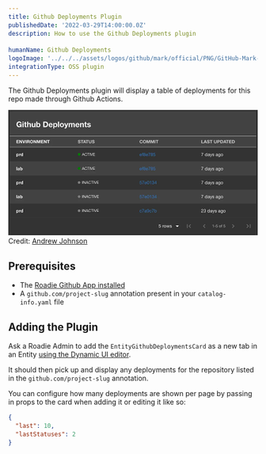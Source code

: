 ```yaml
---
title: Github Deployments Plugin
publishedDate: '2022-03-29T14:00:00.0Z'
description: How to use the Github Deployments plugin

humanName: Github Deployments
logoImage: '../../../assets/logos/github/mark/official/PNG/GitHub-Mark-120px-plus.webp'
integrationType: OSS plugin
---
```


The Github Deployments plugin will display a table of deployments for this repo made through Github Actions. 

![github-deployments-screenshot](./screenshot.webp)
Credit: [Andrew Johnson](https://github.com/anderoo)


## Prerequisites
- The [Roadie Github App installed](/docs/getting-started/adding-a-catalog-item)
- A `github.com/project-slug` annotation present in your `catalog-info.yaml` file

## Adding the Plugin

Ask a Roadie Admin to add the `EntityGithubDeploymentsCard` as a new tab in an Entity [using the Dynamic UI editor](/docs/getting-started/configuring-backstage-plugins).

It should then pick up and display any deployments for the repository listed in the `github.com/project-slug` annotation.

You can configure how many deployments are shown per page by passing in props to the card when adding it or editing it like so:

```json
{
  "last": 10,
  "lastStatuses": 2
}
```
